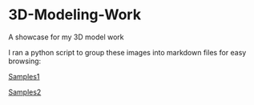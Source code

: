 # 3D-Modeling-Work
A showcase for my 3D model work

I ran a python script to group these images into markdown files for easy browsing:

[Samples1](https://github.com/TutorialDoctor/3D-Modeling-Work/blob/master/Samples/jpg.md)

[Samples2](https://github.com/TutorialDoctor/3D-Modeling-Work/blob/master/Samples/png.md)
